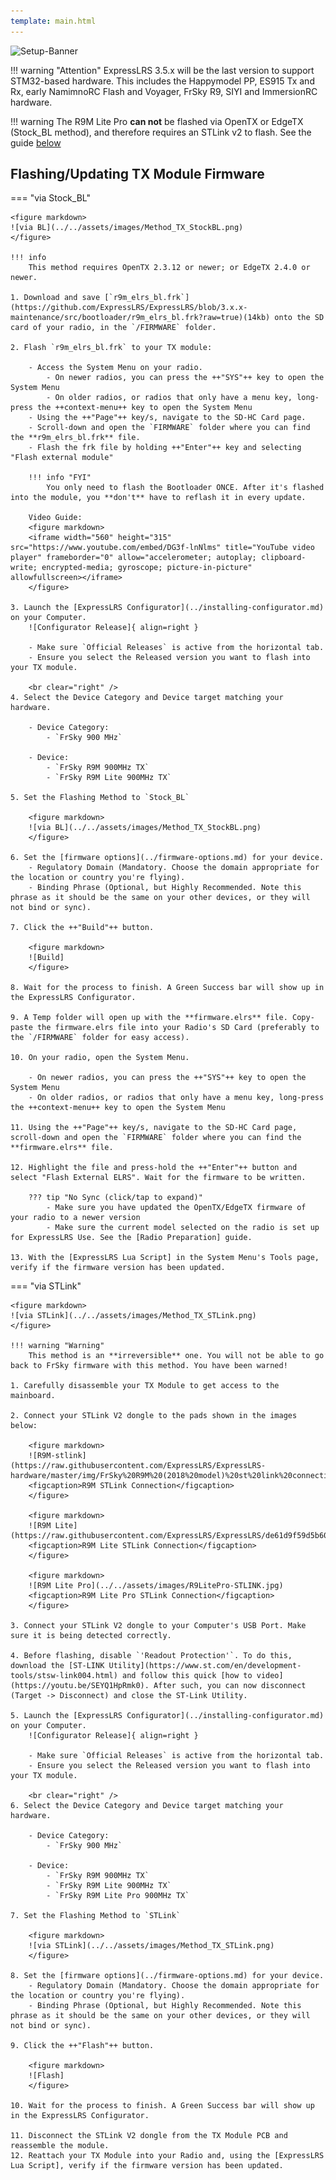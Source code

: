 ```yaml
---
template: main.html
---
```


![Setup-Banner](https://raw.githubusercontent.com/ExpressLRS/ExpressLRS-hardware/master/img/quick-start.png)

!!! warning "Attention"
    ExpressLRS 3.5.x will be the last version to support STM32-based hardware. This includes the Happymodel PP, ES915 Tx and Rx, early NamimnoRC Flash and Voyager, FrSky R9, SIYI and ImmersionRC hardware.

!!! warning
    The R9M Lite Pro **can not** be flashed via OpenTX or EdgeTX (Stock_BL method), and therefore requires an STLink v2 to flash. See the guide [below](#via-stlink)

## Flashing/Updating TX Module Firmware

=== "via Stock_BL"

    <figure markdown>
    ![via BL](../../assets/images/Method_TX_StockBL.png)
    </figure>

    !!! info
        This method requires OpenTX 2.3.12 or newer; or EdgeTX 2.4.0 or newer.

    1. Download and save [`r9m_elrs_bl.frk`](https://github.com/ExpressLRS/ExpressLRS/blob/3.x.x-maintenance/src/bootloader/r9m_elrs_bl.frk?raw=true)(14kb) onto the SD card of your radio, in the `/FIRMWARE` folder.

    2. Flash `r9m_elrs_bl.frk` to your TX module:

        - Access the System Menu on your radio. 
            - On newer radios, you can press the ++"SYS"++ key to open the System Menu
            - On older radios, or radios that only have a menu key, long-press the ++context-menu++ key to open the System Menu
        - Using the ++"Page"++ key/s, navigate to the SD-HC Card page.
        - Scroll-down and open the `FIRMWARE` folder where you can find the **r9m_elrs_bl.frk** file.
        - Flash the frk file by holding ++"Enter"++ key and selecting "Flash external module"

        !!! info "FYI"
            You only need to flash the Bootloader ONCE. After it's flashed into the module, you **don't** have to reflash it in every update.

        Video Guide:
        <figure markdown>
        <iframe width="560" height="315" src="https://www.youtube.com/embed/DG3f-lnNlms" title="YouTube video player" frameborder="0" allow="accelerometer; autoplay; clipboard-write; encrypted-media; gyroscope; picture-in-picture" allowfullscreen></iframe>
        </figure>

    3. Launch the [ExpressLRS Configurator](../installing-configurator.md) on your Computer.
        ![Configurator Release]{ align=right }

        - Make sure `Official Releases` is active from the horizontal tab.
        - Ensure you select the Released version you want to flash into your TX module.

        <br clear="right" />
    4. Select the Device Category and Device target matching your hardware.

        - Device Category: 
            - `FrSky 900 MHz`

        - Device:
            - `FrSky R9M 900MHz TX`
            - `FrSky R9M Lite 900MHz TX`

    5. Set the Flashing Method to `Stock_BL`

        <figure markdown>
        ![via BL](../../assets/images/Method_TX_StockBL.png)
        </figure>

    6. Set the [firmware options](../firmware-options.md) for your device.
        - Regulatory Domain (Mandatory. Choose the domain appropriate for the location or country you're flying).
        - Binding Phrase (Optional, but Highly Recommended. Note this phrase as it should be the same on your other devices, or they will not bind or sync).

    7. Click the ++"Build"++ button.

        <figure markdown>
        ![Build]
        </figure>
        
    8. Wait for the process to finish. A Green Success bar will show up in the ExpressLRS Configurator.

    9. A Temp folder will open up with the **firmware.elrs** file. Copy-paste the firmware.elrs file into your Radio's SD Card (preferably to the `/FIRMWARE` folder for easy access).

    10. On your radio, open the System Menu. 

        - On newer radios, you can press the ++"SYS"++ key to open the System Menu
        - On older radios, or radios that only have a menu key, long-press the ++context-menu++ key to open the System Menu

    11. Using the ++"Page"++ key/s, navigate to the SD-HC Card page, scroll-down and open the `FIRMWARE` folder where you can find the **firmware.elrs** file.

    12. Highlight the file and press-hold the ++"Enter"++ button and select "Flash External ELRS". Wait for the firmware to be written.

        ??? tip "No Sync (click/tap to expand)"
            - Make sure you have updated the OpenTX/EdgeTX firmware of your radio to a newer version
            - Make sure the current model selected on the radio is set up for ExpressLRS Use. See the [Radio Preparation] guide.

    13. With the [ExpressLRS Lua Script] in the System Menu's Tools page, verify if the firmware version has been updated.

=== "via STLink"

    <figure markdown>
    ![via STLink](../../assets/images/Method_TX_STLink.png)
    </figure>

    !!! warning "Warning"
        This method is an **irreversible** one. You will not be able to go back to FrSky firmware with this method. You have been warned!

    1. Carefully disassemble your TX Module to get access to the mainboard.

    2. Connect your STLink V2 dongle to the pads shown in the images below:

        <figure markdown>
        ![R9M-stlink](https://raw.githubusercontent.com/ExpressLRS/ExpressLRS-hardware/master/img/FrSky%20R9M%20(2018%20model)%20st%20link%20connection.png)
        <figcaption>R9M STLink Connection</figcaption>
        </figure>

        <figure markdown>
        ![R9M Lite](https://raw.githubusercontent.com/ExpressLRS/ExpressLRS/de61d9f59d5b606ccd5b92ceb5f666d33646c938/img/stlink_connection_r9m_lite.JPG)
        <figcaption>R9M Lite STLink Connection</figcaption>
        </figure>

        <figure markdown>
        ![R9M Lite Pro](../../assets/images/R9LitePro-STLINK.jpg)
        <figcaption>R9M Lite Pro STLink Connection</figcaption>
        </figure>

    3. Connect your STLink V2 dongle to your Computer's USB Port. Make sure it is being detected correctly.

    4. Before flashing, disable `'Readout Protection'`. To do this, download the [ST-LINK Utility](https://www.st.com/en/development-tools/stsw-link004.html) and follow this quick [how to video](https://youtu.be/SEYQ1HpRmk0). After such, you can now disconnect (Target -> Disconnect) and close the ST-Link Utility.

    5. Launch the [ExpressLRS Configurator](../installing-configurator.md) on your Computer.
        ![Configurator Release]{ align=right }

        - Make sure `Official Releases` is active from the horizontal tab.
        - Ensure you select the Released version you want to flash into your TX module.

        <br clear="right" />
    6. Select the Device Category and Device target matching your hardware.

        - Device Category: 
            - `FrSky 900 MHz`

        - Device:
            - `FrSky R9M 900MHz TX`
            - `FrSky R9M Lite 900MHz TX`
            - `FrSky R9M Lite Pro 900MHz TX`

    7. Set the Flashing Method to `STLink`

        <figure markdown>
        ![via STLink](../../assets/images/Method_TX_STLink.png)
        </figure>

    8. Set the [firmware options](../firmware-options.md) for your device.
        - Regulatory Domain (Mandatory. Choose the domain appropriate for the location or country you're flying).
        - Binding Phrase (Optional, but Highly Recommended. Note this phrase as it should be the same on your other devices, or they will not bind or sync).

    9. Click the ++"Flash"++ button.

        <figure markdown>
        ![Flash]
        </figure>
        
    10. Wait for the process to finish. A Green Success bar will show up in the ExpressLRS Configurator.

    11. Disconnect the STLink V2 dongle from the TX Module PCB and reassemble the module.
    12. Reattach your TX Module into your Radio and, using the [ExpressLRS Lua Script], verify if the firmware version has been updated.

[Configurator Release]: ../../assets/images/ConfiguratorRelease.png
[Flash]: ../../assets/images/BuildFlash.png
[Build]: ../../assets/images/Build.png
[Radio Preparation]: tx-prep.md
[ExpressLRS Lua Script]: firmware-version.md#via-lua-script
